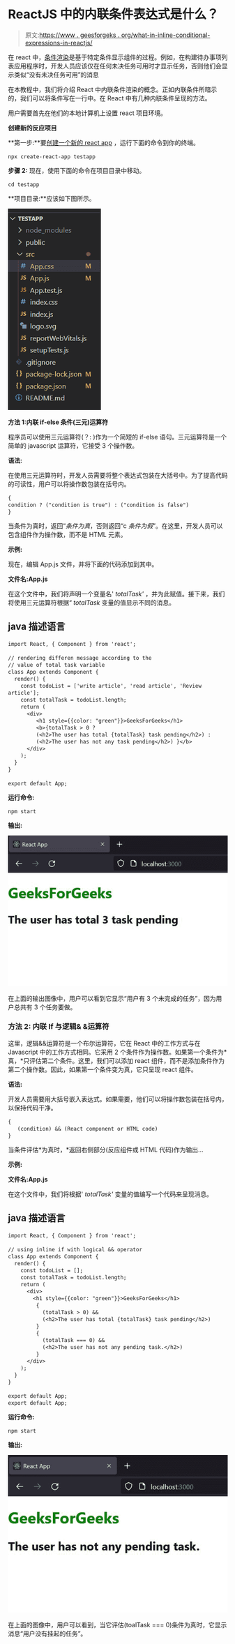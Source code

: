 # ReactJS 中的内联条件表达式是什么？

> 原文:[https://www . geesforgeks . org/what-in-inline-conditional-expressions-in-reactjs/](https://www.geeksforgeeks.org/what-are-inline-conditional-expressions-in-reactjs/)

在 react 中，[条件渲染](https://www.geeksforgeeks.org/reactjs-conditional-rendering/)是基于特定条件显示组件的过程。例如，在构建待办事项列表应用程序时，开发人员应该仅在任何未决任务可用时才显示任务，否则他们会显示类似“没有未决任务可用”的消息

在本教程中，我们将介绍 React 中内联条件渲染的概念。正如内联条件所暗示的，我们可以将条件写在一行中。在 React 中有几种内联条件呈现的方法。

用户需要首先在他们的本地计算机上设置 react 项目环境。

**创建新的反应项目**

**第一步:**要[创建一个新的 react app](https://www.geeksforgeeks.org/reactjs-setting-development-environment/) ，运行下面的命令到你的终端。

```
npx create-react-app testapp
```

**步骤 2:** 现在，使用下面的命令在项目目录中移动。

```
cd testapp
```

**项目目录:**应该如下图所示。

![](img/7d6b5271640f4fd75c9ea607691d3798.png)

**方法 1:内联 if-else 条件(三元)运算符**

程序员可以使用三元运算符(？: )作为一个简短的 if-else 语句。三元运算符是一个简单的 javascript 运算符，它接受 3 个操作数。

**语法:**

在使用三元运算符时，开发人员需要将整个表达式包装在大括号中。为了提高代码的可读性，用户可以将操作数包装在括号内。

```
{
condition ? ("condition is true") : ("condition is false")
}
```

当条件为真时，返回“*条件为真*，否则返回“c *条件为假*”。在这里，开发人员可以包含组件作为操作数，而不是 HTML 元素。

**示例:**

现在，编辑 App.js 文件，并将下面的代码添加到其中。

**文件名:App.js**

在这个文件中，我们将声明一个变量名' *totalTask'* ，并为此赋值。接下来，我们将使用三元运算符根据“ *totalTask* 变量的值显示不同的消息。

## java 描述语言

```
import React, { Component } from 'react';

// rendering differen message according to the
// value of total task variable
class App extends Component {
  render() {
    const todoList = ['write article', 'read article', 'Review article'];
    const totalTask = todoList.length;
    return (
      <div>
         <h1 style={{color: "green"}}>GeeksForGeeks</h1>
         <b>{totalTask > 0 ? 
         (<h2>The user has total {totalTask} task pending</h2>) : 
         (<h2>The user has not any task pending</h2>) }</b>       
      </div>
    );
  }
}

export default App;
```

**运行命令:**

```
npm start
```

**输出:**

![](img/38446f27a9a62e50b3df14811185db19.png)

在上面的输出图像中，用户可以看到它显示“用户有 3 个未完成的任务”，因为用户总共有 3 个任务要做。

### **方法 2:** 内联 If 与逻辑& &运算符

这里，逻辑&&运算符是一个布尔运算符，它在 React 中的工作方式与在 Javascript 中的工作方式相同。它采用 2 个条件作为操作数。如果第一个条件为*真，*只评估第二个条件。这里，我们可以添加 react 组件，而不是添加条件作为第二个操作数。因此，如果第一个条件变为真，它只呈现 react 组件。

**语法:**

开发人员需要用大括号嵌入表达式。如果需要，他们可以将操作数包装在括号内，以保持代码干净。

```
{
   (condition) && (React component or HTML code)
}
```

当条件评估*为真时，*返回右侧部分(反应组件或 HTML 代码)作为输出…

**示例:**

**文件名:App.js**

在这个文件中，我们将根据' *totalTask'* 变量的值编写一个代码来呈现消息。

## java 描述语言

```
import React, { Component } from 'react';

// using inline if with logical && operator
class App extends Component {
  render() {
    const todoList = [];
    const totalTask = todoList.length;
    return (
      <div>
        <h1 style={{color: "green"}}>GeeksForGeeks</h1>
         { 
           (totalTask > 0) &&
           (<h2>The user has total {totalTask} task pending</h2>) 
         }
         {
           (totalTask === 0) &&
           (<h2>The user has not any pending task.</h2>)
         }     
      </div>
    );
  }
}

export default App;
export default App;
```

**运行命令:**

```
npm start
```

**输出:**

![](img/c76e05c6c6e0f3ea9f7d1a86b5f8f29a.png)

在上面的图像中，用户可以看到，当它评估(toalTask === 0)条件为真时，它显示消息“用户没有挂起的任务”。